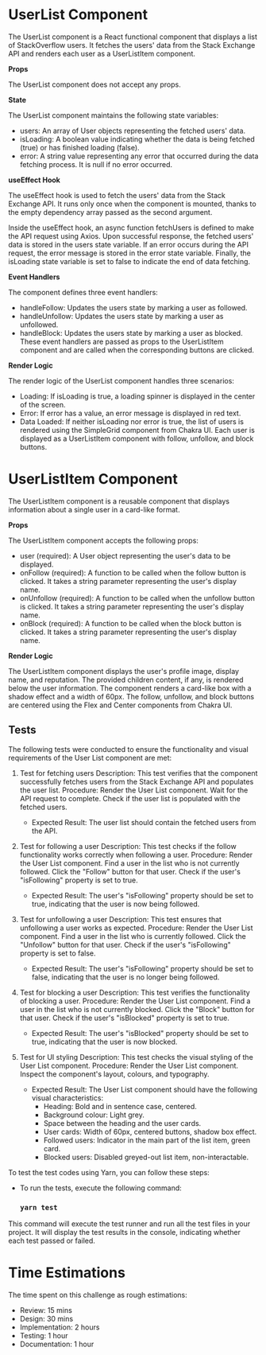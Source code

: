 # UserList Component

The UserList component is a React functional component that displays a list of StackOverflow users. It fetches the users' data from the Stack Exchange API and renders each user as a UserListItem component.

**Props**

The UserList component does not accept any props.

**State**

The UserList component maintains the following state variables:

- users: An array of User objects representing the fetched users' data.
- isLoading: A boolean value indicating whether the data is being fetched (true) or has finished loading (false).
- error: A string value representing any error that occurred during the data fetching process. It is null if no error occurred.

**useEffect Hook**

The useEffect hook is used to fetch the users' data from the Stack Exchange API. It runs only once when the component is mounted, thanks to the empty dependency array passed as the second argument.

Inside the useEffect hook, an async function fetchUsers is defined to make the API request using Axios. Upon successful response, the fetched users' data is stored in the users state variable. If an error occurs during the API request, the error message is stored in the error state variable. Finally, the isLoading state variable is set to false to indicate the end of data fetching.

**Event Handlers**

The component defines three event handlers:

- handleFollow: Updates the users state by marking a user as followed.
- handleUnfollow: Updates the users state by marking a user as unfollowed.
- handleBlock: Updates the users state by marking a user as blocked.
These event handlers are passed as props to the UserListItem component and are called when the corresponding buttons are clicked.

**Render Logic**

The render logic of the UserList component handles three scenarios:

- Loading: If isLoading is true, a loading spinner is displayed in the center of the screen.
- Error: If error has a value, an error message is displayed in red text.
- Data Loaded: If neither isLoading nor error is true, the list of users is rendered using the SimpleGrid component from Chakra UI. Each user is displayed as a UserListItem component with follow, unfollow, and block buttons.


# UserListItem Component

The UserListItem component is a reusable component that displays information about a single user in a card-like format.

**Props**

The UserListItem component accepts the following props:

- user (required): A User object representing the user's data to be displayed.
- onFollow (required): A function to be called when the follow button is clicked. It takes a string parameter representing the user's display name.
- onUnfollow (required): A function to be called when the unfollow button is clicked. It takes a string parameter representing the user's display name.
- onBlock (required): A function to be called when the block button is clicked. It takes a string parameter representing the user's display name.

**Render Logic**

The UserListItem component displays the user's profile image, display name, and reputation. The provided children content, if any, is rendered below the user information.
The component renders a card-like box with a shadow effect and a width of 60px. The follow, unfollow, and block buttons are centered using the Flex and Center components from Chakra UI.

## Tests
The following tests were conducted to ensure the functionality and visual requirements of the User List component are met:

1. Test for fetching users
   Description: This test verifies that the component successfully fetches users from the Stack Exchange API and populates the user list.
   Procedure:
   Render the User List component.
   Wait for the API request to complete.
   Check if the user list is populated with the fetched users.
   - Expected Result: The user list should contain the fetched users from the API.

2. Test for following a user
   Description: This test checks if the follow functionality works correctly when following a user.
   Procedure:
   Render the User List component.
   Find a user in the list who is not currently followed.
   Click the "Follow" button for that user.
   Check if the user's "isFollowing" property is set to true.
   - Expected Result: The user's "isFollowing" property should be set to true, indicating that the user is now being followed.

3. Test for unfollowing a user
   Description: This test ensures that unfollowing a user works as expected.
   Procedure:
   Render the User List component.
   Find a user in the list who is currently followed.
   Click the "Unfollow" button for that user.
   Check if the user's "isFollowing" property is set to false.
   - Expected Result: The user's "isFollowing" property should be set to false, indicating that the user is no longer being followed.

4. Test for blocking a user
   Description: This test verifies the functionality of blocking a user.
   Procedure:
   Render the User List component.
   Find a user in the list who is not currently blocked.
   Click the "Block" button for that user.
   Check if the user's "isBlocked" property is set to true.
   - Expected Result: The user's "isBlocked" property should be set to true, indicating that the user is now blocked.


5. Test for UI styling
   Description: This test checks the visual styling of the User List component.
   Procedure:
   Render the User List component.
   Inspect the component's layout, colours, and typography.
   - Expected Result: The User List component should have the following visual characteristics:
     -  Heading: Bold and in sentence case, centered.
     -  Background colour: Light grey.
     -  Space between the heading and the user cards.
     -  User cards: Width of 60px, centered buttons, shadow box effect.
     -  Followed users: Indicator in the main part of the list item, green card.
     -  Blocked users: Disabled greyed-out list item, non-interactable.

To test the test codes using Yarn, you can follow these steps:

- To run the tests, execute the following command:

    ### `yarn test`

This command will execute the test runner and run all the test files in your project. It will display the test results in the console, indicating whether each test passed or failed.


# Time Estimations

The time spent on this challenge as rough estimations:
- Review: 15 mins
- Design: 30 mins
- Implementation: 2 hours
- Testing: 1 hour
- Documentation: 1 hour